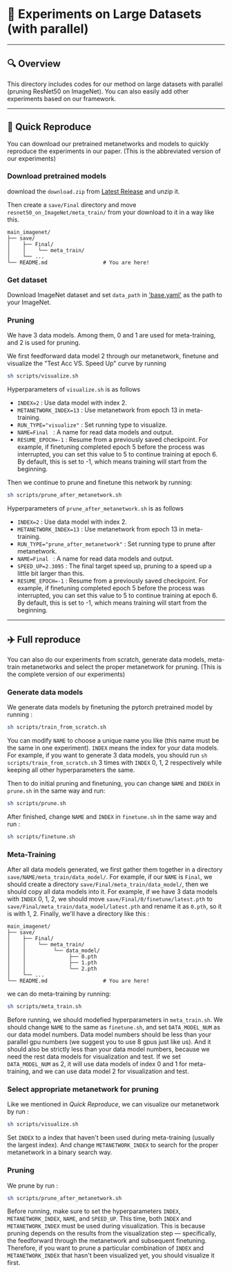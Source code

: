 # 📄 Experiments on Large Datasets (with parallel)

---

## 🔍 Overview

This directory includes codes for our method on large datasets with parallel (pruning ResNet50 on ImageNet). You can also easily add other experiments based on our framework.

---

## 🚀 Quick Reproduce 

You can download our pretrained metanetworks and models to quickly reproduce the experiments in our paper. (This is the abbreviated version of our experiments)

### Download pretrained models

download the `download.zip` from [Latest Release](https://github.com/Yewei-Liu/MetaPruning/releases/latest) and unzip it. 

Then create a `save/Final` directory and move `resnet50_on_ImageNet/meta_train/` from your download to it in a way like this.

```
main_imagenet/
├── save/
│    ├── Final/
│    │    └── meta_train/
│    └── ...
└── README.md                  # You are here!
```

### Get dataset

Download ImageNet dataset and set `data_path` in ['base.yaml'](configs/base.yaml) as the path to your ImageNet.

### Pruning

We have 3 data models. Among them, 0 and 1 are used for meta-training, and 2 is used for pruning.

We first feedforward data model 2 through our metanetwork, finetune and visualize the "Test Acc VS. Speed Up" curve by running
```bash
sh scripts/visualize.sh
```

Hyperparameters of `visualize.sh` is as follows
- `INDEX=2` : Use data model with index 2.
- `METANETWORK_INDEX=13` : Use metanetwork from epoch 13 in meta-training.
- `RUN_TYPE="visualize"` : Set running type to visualize.               
- `NAME=Final ` : A name for read data models and output.
- `RESUME_EPOCH=-1` : Resume from a previously saved checkpoint. For example, if finetuning completed epoch 5 before the process was interrupted, you can set this value to 5 to continue training at epoch 6. By default, this is set to -1, which means training will start from the beginning.

Then we continue to prune and finetune this network by running:
```bash
sh scripts/prune_after_metanetwork.sh
```

Hyperparameters of `prune_after_metanetwork.sh` is as follows
- `INDEX=2` : Use data model with index 2.
- `METANETWORK_INDEX=13` : Use metanetwork from epoch 13 in meta-training.
- `RUN_TYPE="prune_after_metanetwork"` : Set running type to prune after metanetwork.               
- `NAME=Final ` : A name for read data models and output.
- `SPEED_UP=2.3095` : The final target speed up, pruning to a speed up a little bit larger than this.
- `RESUME_EPOCH=-1` : Resume from a previously saved checkpoint. For example, if finetuning completed epoch 5 before the process was interrupted, you can set this value to 5 to continue training at epoch 6. By default, this is set to -1, which means training will start from the beginning.

---


## ✈️ Full reproduce

You can also do our experiments from scratch, generate data models, meta-train metanetworks and select the proper metanetwork for pruning. (This is the complete version of our experiments)

### Generate data models

We generate data models by finetuning the pytorch pretrained model by running :
```bash
sh scripts/train_from_scratch.sh
```
You can modify `NAME` to choose a unique name you like (this name must be the same in one experiment). `INDEX` means the index for your data models. For example, if you want to generate 3 data models, you should run `sh scripts/train_from_scratch.sh` 3 times with `INDEX` 0, 1, 2 respectively while keeping all other hyperparameters the same.

Then to do initial pruning and finetuning, you can change `NAME` and `INDEX` in `prune.sh` in the same way and run:
```bash
sh scripts/prune.sh
```
After finished, change `NAME` and `INDEX` in `finetune.sh` in the same way and run :
```bash
sh scripts/finetune.sh 
```

### Meta-Training

After all data models generated, we first gather them together in a directory `save/NAME/meta_train/data_model/`. For example, if our `NAME` is `Final`, we should create a directory 
`save/Final/meta_train/data_model/`, then we should copy all data models into it. For example, if we have 3 data models with `INDEX` 0, 1, 2, we should move `save/Final/0/finetune/latest.pth` to `save/Final/meta_train/data_model/latest.pth` and rename it as `0.pth`, so it is with 1, 2.
Finally, we'll have a directory like this :
```
main_imagenet/
├── save/
│    ├── Final/
│    │    └── meta_train/
│    │         └── data_model/
│    │              ├── 0.pth
│    │              ├── 1.pth
│    │              └── 2.pth
│    └── ...
└── README.md                  # You are here!
```

we can do meta-training by running:
```bash
sh scripts/meta_train.sh
```
Before running, we should modefied hyperparameters in `meta_train.sh`. We should change `NAME` to the same as `finetune.sh`, and set `DATA_MODEL_NUM` as our data model numbers. Data model numbers should be less than your parallel gpu numbers (we suggest you to use 8 gpus just like us). And it should also be strictly less than your data model numbers, because we need the rest data models for visualization and test. If we set `DATA_MODEL_NUM` as 2, it will use data models of index 0 and 1 for meta-training, and we can use data model 2 for visualization and test.

### Select appropriate metanetwork for pruning

Like we mentioned in *Quick Reproduce*, we can visualize our metanetwork by run :
```bash
sh scripts/visualize.sh
```
Set `INDEX` to a index that haven't been used during meta-training (usually the largest index). And change `METANETWORK_INDEX` to search for the proper metanetwork in a binary search way.

### Pruning

We prune by run :
```bash
sh scripts/prune_after_metanetwork.sh
```
Before running, make sure to set the hyperparameters `INDEX`, `METANETWORK_INDEX`, `NAME`, and `SPEED_UP`. This time, both `INDEX` and `METANETWORK_INDEX` must be used during visualization. This is because pruning depends on the results from the visualization step — specifically, the feedforward through the metanetwork and subsequent finetuning. Therefore, if you want to prune a particular combination of `INDEX` and `METANETWORK_INDEX` that hasn't been visualized yet, you should visualize it first.


